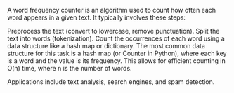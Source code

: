 A word frequency counter is an algorithm used to count how often each word appears in a given text. It typically involves these steps:

Preprocess the text (convert to lowercase, remove punctuation).
Split the text into words (tokenization).
Count the occurrences of each word using a data structure like a hash map or dictionary.
The most common data structure for this task is a hash map (or Counter in Python), where each key is a word and the value is its frequency. This allows for efficient counting in O(n) time, where n is the number of words.

Applications include text analysis, search engines, and spam detection.



